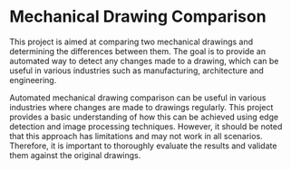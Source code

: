 # Mechanical Drawing Comparison

This project is aimed at comparing two mechanical drawings and determining the differences between them. The goal is to provide an automated way to detect any changes made to a drawing, which can be useful in various industries such as manufacturing, architecture and engineering.

Automated mechanical drawing comparison can be useful in various industries where changes are made to drawings regularly. This project provides a basic understanding of how this can be achieved using edge detection and image processing techniques. However, it should be noted that this approach has limitations and may not work in all scenarios. Therefore, it is important to thoroughly evaluate the results and validate them against the original drawings.
